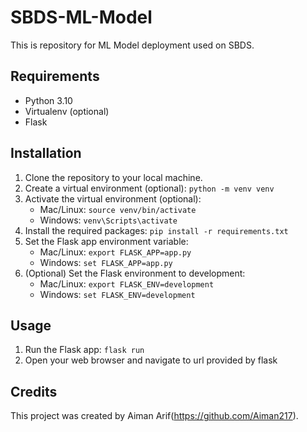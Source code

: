 # SBDS-ML-Model

This is repository for ML Model deployment used on SBDS.

## Requirements

- Python 3.10
- Virtualenv (optional)
- Flask

## Installation

1. Clone the repository to your local machine.
2. Create a virtual environment (optional): `python -m venv venv`
3. Activate the virtual environment (optional):
   - Mac/Linux: `source venv/bin/activate`
   - Windows: `venv\Scripts\activate`
4. Install the required packages: `pip install -r requirements.txt`
5. Set the Flask app environment variable: 
   - Mac/Linux: `export FLASK_APP=app.py`
   - Windows: `set FLASK_APP=app.py`
6. (Optional) Set the Flask environment to development:
   - Mac/Linux: `export FLASK_ENV=development`
   - Windows: `set FLASK_ENV=development`

## Usage

1. Run the Flask app: `flask run`
2. Open your web browser and navigate to url provided by flask

## Credits

This project was created by Aiman Arif(https://github.com/Aiman217).
